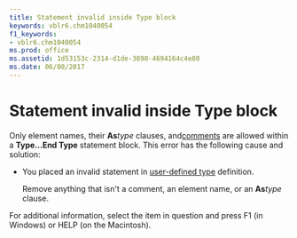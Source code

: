 ```yaml
---
title: Statement invalid inside Type block
keywords: vblr6.chm1040054
f1_keywords:
- vblr6.chm1040054
ms.prod: office
ms.assetid: 1d53153c-2314-d1de-3890-4694164c4e80
ms.date: 06/08/2017
---
```



# Statement invalid inside Type block

Only element names, their **As**_type_ clauses, and[comments](vbe-glossary.md) are allowed within a **Type...End Type** statement block. This error has the following cause and solution:



- You placed an invalid statement in [user-defined type](vbe-glossary.md) definition.
    
    Remove anything that isn't a comment, an element name, or an **As**_type_ clause.
    

For additional information, select the item in question and press F1 (in Windows) or HELP (on the Macintosh).

